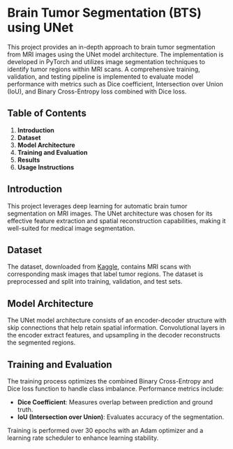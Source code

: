 # Brain Tumor Segmentation (BTS) using UNet

This project provides an in-depth approach to brain tumor segmentation from MRI images using the UNet model architecture. The implementation is developed in PyTorch and utilizes image segmentation techniques to identify tumor regions within MRI scans. A comprehensive training, validation, and testing pipeline is implemented to evaluate model performance with metrics such as Dice coefficient, Intersection over Union (IoU), and Binary Cross-Entropy loss combined with Dice loss.

## Table of Contents
1. **Introduction**
2. **Dataset**
3. **Model Architecture**
4. **Training and Evaluation**
5. **Results**
6. **Usage Instructions**

## Introduction
This project leverages deep learning for automatic brain tumor segmentation on MRI images. The UNet architecture was chosen for its effective feature extraction and spatial reconstruction capabilities, making it well-suited for medical image segmentation.

## Dataset
The dataset, downloaded from [Kaggle](https://www.kaggle.com/datasets/mateuszbuda/lgg-mri-segmentation), contains MRI scans with corresponding mask images that label tumor regions. The dataset is preprocessed and split into training, validation, and test sets.

## Model Architecture
The UNet model architecture consists of an encoder-decoder structure with skip connections that help retain spatial information. Convolutional layers in the encoder extract features, and upsampling in the decoder reconstructs the segmented regions.

## Training and Evaluation
The training process optimizes the combined Binary Cross-Entropy and Dice loss function to handle class imbalance. Performance metrics include:
- **Dice Coefficient**: Measures overlap between prediction and ground truth.
- **IoU (Intersection over Union)**: Evaluates accuracy of the segmentation.
  
Training is performed over 30 epochs with an Adam optimizer and a learning rate scheduler to enhance learning stability.
